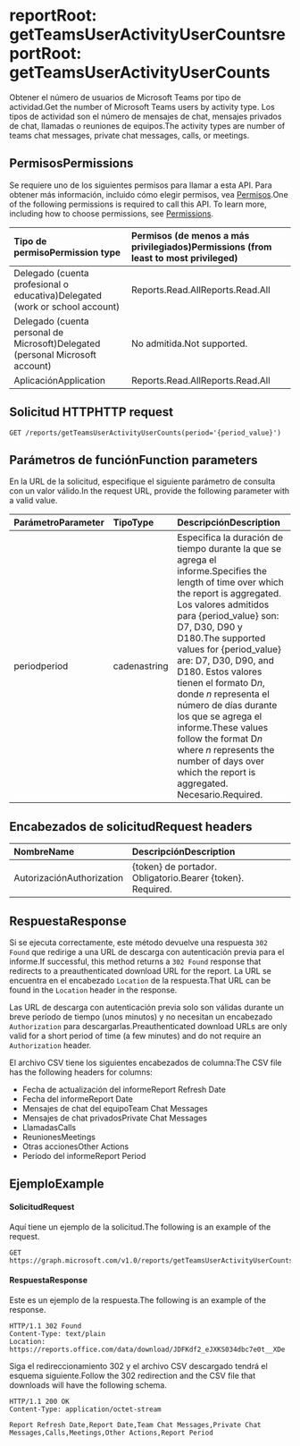 # <a name="reportroot-getteamsuseractivityusercounts"></a><span data-ttu-id="234a3-101">reportRoot: getTeamsUserActivityUserCounts</span><span class="sxs-lookup"><span data-stu-id="234a3-101">reportRoot: getTeamsUserActivityUserCounts</span></span>

<span data-ttu-id="234a3-102">Obtener el número de usuarios de Microsoft Teams por tipo de actividad.</span><span class="sxs-lookup"><span data-stu-id="234a3-102">Get the number of Microsoft Teams users by activity type.</span></span> <span data-ttu-id="234a3-103">Los tipos de actividad son el número de mensajes de chat, mensajes privados de chat, llamadas o reuniones de equipos.</span><span class="sxs-lookup"><span data-stu-id="234a3-103">The activity types are number of teams chat messages, private chat messages, calls, or meetings.</span></span>

## <a name="permissions"></a><span data-ttu-id="234a3-104">Permisos</span><span class="sxs-lookup"><span data-stu-id="234a3-104">Permissions</span></span>

<span data-ttu-id="234a3-p102">Se requiere uno de los siguientes permisos para llamar a esta API. Para obtener más información, incluido cómo elegir permisos, vea [Permisos](../../../concepts/permissions_reference.md).</span><span class="sxs-lookup"><span data-stu-id="234a3-p102">One of the following permissions is required to call this API. To learn more, including how to choose permissions, see [Permissions](../../../concepts/permissions_reference.md).</span></span>

| <span data-ttu-id="234a3-107">Tipo de permiso</span><span class="sxs-lookup"><span data-stu-id="234a3-107">Permission type</span></span>                        | <span data-ttu-id="234a3-108">Permisos (de menos a más privilegiados)</span><span class="sxs-lookup"><span data-stu-id="234a3-108">Permissions (from least to most privileged)</span></span> |
| :------------------------------------- | :--------------------------------------- |
| <span data-ttu-id="234a3-109">Delegado (cuenta profesional o educativa)</span><span class="sxs-lookup"><span data-stu-id="234a3-109">Delegated (work or school account)</span></span>     | <span data-ttu-id="234a3-110">Reports.Read.All</span><span class="sxs-lookup"><span data-stu-id="234a3-110">Reports.Read.All</span></span>                         |
| <span data-ttu-id="234a3-111">Delegado (cuenta personal de Microsoft)</span><span class="sxs-lookup"><span data-stu-id="234a3-111">Delegated (personal Microsoft account)</span></span> | <span data-ttu-id="234a3-112">No admitida.</span><span class="sxs-lookup"><span data-stu-id="234a3-112">Not supported.</span></span>                           |
| <span data-ttu-id="234a3-113">Aplicación</span><span class="sxs-lookup"><span data-stu-id="234a3-113">Application</span></span>                            | <span data-ttu-id="234a3-114">Reports.Read.All</span><span class="sxs-lookup"><span data-stu-id="234a3-114">Reports.Read.All</span></span>                         |

## <a name="http-request"></a><span data-ttu-id="234a3-115">Solicitud HTTP</span><span class="sxs-lookup"><span data-stu-id="234a3-115">HTTP request</span></span>

<!-- { "blockType": "ignored" } -->

```http
GET /reports/getTeamsUserActivityUserCounts(period='{period_value}')
```

## <a name="function-parameters"></a><span data-ttu-id="234a3-116">Parámetros de función</span><span class="sxs-lookup"><span data-stu-id="234a3-116">Function parameters</span></span>

<span data-ttu-id="234a3-117">En la URL de la solicitud, especifique el siguiente parámetro de consulta con un valor válido.</span><span class="sxs-lookup"><span data-stu-id="234a3-117">In the request URL, provide the following parameter with a valid value.</span></span>

| <span data-ttu-id="234a3-118">Parámetro</span><span class="sxs-lookup"><span data-stu-id="234a3-118">Parameter</span></span> | <span data-ttu-id="234a3-119">Tipo</span><span class="sxs-lookup"><span data-stu-id="234a3-119">Type</span></span>   | <span data-ttu-id="234a3-120">Descripción</span><span class="sxs-lookup"><span data-stu-id="234a3-120">Description</span></span>                              |
| :-------- | :----- | :--------------------------------------- |
| <span data-ttu-id="234a3-121">period</span><span class="sxs-lookup"><span data-stu-id="234a3-121">period</span></span>    | <span data-ttu-id="234a3-122">cadena</span><span class="sxs-lookup"><span data-stu-id="234a3-122">string</span></span> | <span data-ttu-id="234a3-123">Especifica la duración de tiempo durante la que se agrega el informe.</span><span class="sxs-lookup"><span data-stu-id="234a3-123">Specifies the length of time over which the report is aggregated.</span></span> <span data-ttu-id="234a3-124">Los valores admitidos para {period_value} son: D7, D30, D90 y D180.</span><span class="sxs-lookup"><span data-stu-id="234a3-124">The supported values for {period_value} are: D7, D30, D90, and D180.</span></span> <span data-ttu-id="234a3-125">Estos valores tienen el formato D*n*, donde *n* representa el número de días durante los que se agrega el informe.</span><span class="sxs-lookup"><span data-stu-id="234a3-125">These values follow the format D*n* where *n* represents the number of days over which the report is aggregated.</span></span> <span data-ttu-id="234a3-126">Necesario.</span><span class="sxs-lookup"><span data-stu-id="234a3-126">Required.</span></span> |

## <a name="request-headers"></a><span data-ttu-id="234a3-127">Encabezados de solicitud</span><span class="sxs-lookup"><span data-stu-id="234a3-127">Request headers</span></span>

| <span data-ttu-id="234a3-128">Nombre</span><span class="sxs-lookup"><span data-stu-id="234a3-128">Name</span></span>          | <span data-ttu-id="234a3-129">Descripción</span><span class="sxs-lookup"><span data-stu-id="234a3-129">Description</span></span>               |
| :------------ | :------------------------ |
| <span data-ttu-id="234a3-130">Autorización</span><span class="sxs-lookup"><span data-stu-id="234a3-130">Authorization</span></span> | <span data-ttu-id="234a3-p104">{token} de portador. Obligatorio.</span><span class="sxs-lookup"><span data-stu-id="234a3-p104">Bearer {token}. Required.</span></span> |

## <a name="response"></a><span data-ttu-id="234a3-133">Respuesta</span><span class="sxs-lookup"><span data-stu-id="234a3-133">Response</span></span>

<span data-ttu-id="234a3-134">Si se ejecuta correctamente, este método devuelve una respuesta `302 Found` que redirige a una URL de descarga con autenticación previa para el informe.</span><span class="sxs-lookup"><span data-stu-id="234a3-134">If successful, this method returns a `302 Found` response that redirects to a preauthenticated download URL for the report.</span></span> <span data-ttu-id="234a3-135">La URL se encuentra en el encabezado `Location` de la respuesta.</span><span class="sxs-lookup"><span data-stu-id="234a3-135">That URL can be found in the `Location` header in the response.</span></span>

<span data-ttu-id="234a3-136">Las URL de descarga con autenticación previa solo son válidas durante un breve período de tiempo (unos minutos) y no necesitan un encabezado `Authorization` para descargarlas.</span><span class="sxs-lookup"><span data-stu-id="234a3-136">Preauthenticated download URLs are only valid for a short period of time (a few minutes) and do not require an `Authorization` header.</span></span>

<span data-ttu-id="234a3-137">El archivo CSV tiene los siguientes encabezados de columna:</span><span class="sxs-lookup"><span data-stu-id="234a3-137">The CSV file has the following headers for columns:</span></span>

- <span data-ttu-id="234a3-138">Fecha de actualización del informe</span><span class="sxs-lookup"><span data-stu-id="234a3-138">Report Refresh Date</span></span>
- <span data-ttu-id="234a3-139">Fecha del informe</span><span class="sxs-lookup"><span data-stu-id="234a3-139">Report Date</span></span>
- <span data-ttu-id="234a3-140">Mensajes de chat del equipo</span><span class="sxs-lookup"><span data-stu-id="234a3-140">Team Chat Messages</span></span>
- <span data-ttu-id="234a3-141">Mensajes de chat privados</span><span class="sxs-lookup"><span data-stu-id="234a3-141">Private Chat Messages</span></span>
- <span data-ttu-id="234a3-142">Llamadas</span><span class="sxs-lookup"><span data-stu-id="234a3-142">Calls</span></span>
- <span data-ttu-id="234a3-143">Reuniones</span><span class="sxs-lookup"><span data-stu-id="234a3-143">Meetings</span></span>
- <span data-ttu-id="234a3-144">Otras acciones</span><span class="sxs-lookup"><span data-stu-id="234a3-144">Other Actions</span></span>
- <span data-ttu-id="234a3-145">Período del informe</span><span class="sxs-lookup"><span data-stu-id="234a3-145">Report Period</span></span>

## <a name="example"></a><span data-ttu-id="234a3-146">Ejemplo</span><span class="sxs-lookup"><span data-stu-id="234a3-146">Example</span></span>

#### <a name="request"></a><span data-ttu-id="234a3-147">Solicitud</span><span class="sxs-lookup"><span data-stu-id="234a3-147">Request</span></span>

<span data-ttu-id="234a3-148">Aquí tiene un ejemplo de la solicitud.</span><span class="sxs-lookup"><span data-stu-id="234a3-148">The following is an example of the request.</span></span>

<!-- {
  "blockType": "request",
  "name": "reportroot_getteamsuseractivityusercounts"
}-->

```http
GET https://graph.microsoft.com/v1.0/reports/getTeamsUserActivityUserCounts(period='D7')
```

#### <a name="response"></a><span data-ttu-id="234a3-149">Respuesta</span><span class="sxs-lookup"><span data-stu-id="234a3-149">Response</span></span>

<span data-ttu-id="234a3-150">Este es un ejemplo de la respuesta.</span><span class="sxs-lookup"><span data-stu-id="234a3-150">The following is an example of the response.</span></span>

<!-- {
  "blockType": "response",
  "truncated": true,
  "@odata.type": "microsoft.graph.report"
} -->

```http
HTTP/1.1 302 Found
Content-Type: text/plain
Location: https://reports.office.com/data/download/JDFKdf2_eJXKS034dbc7e0t__XDe
```

<span data-ttu-id="234a3-151">Siga el redireccionamiento 302 y el archivo CSV descargado tendrá el esquema siguiente.</span><span class="sxs-lookup"><span data-stu-id="234a3-151">Follow the 302 redirection and the CSV file that downloads will have the following schema.</span></span>

<!-- { "blockType": "ignored" } --> 

```http
HTTP/1.1 200 OK
Content-Type: application/octet-stream

Report Refresh Date,Report Date,Team Chat Messages,Private Chat Messages,Calls,Meetings,Other Actions,Report Period
```
